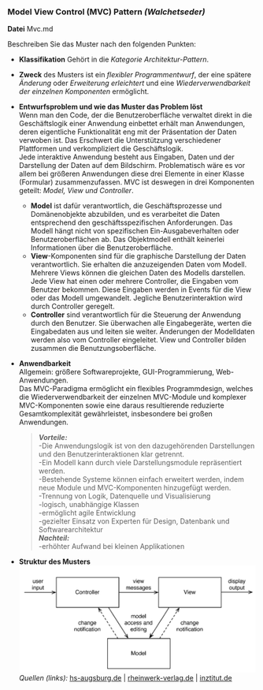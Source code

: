 ﻿### Model View Control (MVC) Pattern _(Walchetseder)_
**Datei** Mvc.md  


Beschreiben Sie das Muster nach den folgenden Punkten:

- **Klassifikation** Gehört in die _Kategorie Architektur-Pattern_.
- **Zweck** des Musters ist ein _flexibler Programmentwurf_, der eine spätere _Änderung_ oder _Erweiterung erleichtert_ und eine _Wiederverwendbarkeit der einzelnen Komponenten_ ermöglicht.

- **Entwurfsproblem und wie das Muster das Problem löst**  
Wenn man den Code, der die Benutzeroberfläche verwaltet direkt in die Geschäftslogik einer Anwendung einbettet erhält man Anwendungen, deren eigentliche Funktionalität eng mit der Präsentation der Daten verwoben ist. Das Erschwert die Unterstützung verschiedener Plattformen und verkompliziert die Geschäftslogik.  
Jede interaktive Anwendung besteht aus Eingaben, Daten und der Darstellung der Daten auf dem Bildschirm. Problematisch wäre es vor allem bei größeren Anwendungen diese drei Elemente in einer Klasse (Formular) zusammenzufassen. MVC ist deswegen in drei Komponenten geteilt: *Model, View und Controller*.
  - **Model**  ist dafür verantwortlich, die Geschäftsprozesse und Domänenobjekte abzubilden, und es verarbeitet die Daten entsprechend den geschäftsspezifischen Anforderungen. Das Modell hängt nicht von spezifischen Ein-Ausgabeverhalten oder Benutzeroberflächen ab. Das Objektmodell enthält keinerlei Informationen über die Benutzeroberfläche.
  - **View**-Komponenten sind für die graphische Darstellung der Daten verantwortlich. Sie erhalten die anzuzeigenden Daten vom Modell. Mehrere Views können die gleichen Daten des Modells darstellen. Jede View hat einen oder mehrere Controller, die Eingaben vom Benutzer bekommen. Diese Eingaben werden in Events für die View oder das Modell umgewandelt. Jegliche Benutzerinteraktion wird durch Controller geregelt.
  - **Controller** sind verantwortlich für die Steuerung der Anwendung durch den Benutzer. Sie überwachen alle Eingabegeräte, werten die Eingabedaten aus und leiten sie weiter. Änderungen der Modelldaten werden also vom Controller eingeleitet. View und Controller bilden zusammen die Benutzungsoberfläche.
- **Anwendbarkeit**  
    Allgemein: größere  Softwareprojekte, GUI-Programmierung, Web-Anwendungen.  
  Das MVC-Paradigma ermöglicht ein flexibles Programmdesign, welches die Wiederverwendbarkeit der einzelnen MVC-Module und komplexer MVC-Komponenten sowie eine daraus resultierende reduzierte Gesamtkomplexität gewährleistet, insbesondere bei großen Anwendungen. 
   > _**Vorteile:**_  
    > -Die Anwendungslogik ist von den dazugehörenden Darstellungen und den Benutzerinteraktionen klar getrennt.  
-Ein Modell kann durch viele Darstellungsmodule repräsentiert werden.  
-Bestehende Systeme können einfach erweitert werden, indem neue Module und MVC-Komponenten hinzugefügt werden.  
-Trennung von Logik, Datenquelle und Visualisierung  
-logisch, unabhängige Klassen  
-ermöglicht agile Entwicklung  
-gezielter Einsatz von Experten für Design, Datenbank und Softwarearchitektur  
_**Nachteil:**_  
-erhöhter Aufwand bei kleinen Applikationen  


- **Struktur des Musters**  
![MVC_model](MVC_Model.png)  
*Quellen (links):*  [hs-augsburg.de](https://glossar.hs-augsburg.de/Model-View-Controller-Paradigma) | 
[rheinwerk-verlag.de](http://openbook.rheinwerk-verlag.de/oop/oop_kapitel_08_002.htm) | 
[inztitut.de](http://www.inztitut.de/blog/glossar/model-view-controller/)  
